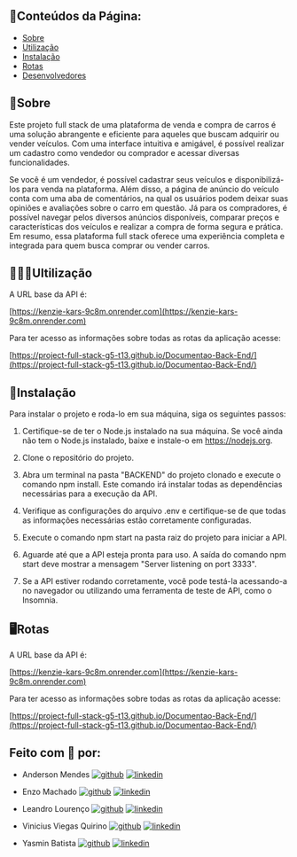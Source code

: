## 📃Conteúdos da Página:

-   [Sobre](#Sobre)
-   [Utilização](#Utilização)
-   [Instalação](#Instalação)
-   [Rotas](#Rotas)
-   [Desenvolvedores](#Feito-com-🤍-por)

## 📜Sobre

Este projeto full stack de uma plataforma de venda e compra de carros é uma solução abrangente e eficiente para aqueles que buscam adquirir ou vender veículos. Com uma interface intuitiva e amigável, é possível realizar um cadastro como vendedor ou comprador e acessar diversas funcionalidades.

Se você é um vendedor, é possível cadastrar seus veículos e disponibilizá-los para venda na plataforma. Além disso, a página de anúncio do veículo conta com uma aba de comentários, na qual os usuários podem deixar suas opiniões e avaliações sobre o carro em questão. Já para os compradores, é possível navegar pelos diversos anúncios disponíveis, comparar preços e características dos veículos e realizar a compra de forma segura e prática. Em resumo, essa plataforma full stack oferece uma experiência completa e integrada para quem busca comprar ou vender carros.

## 👩🏻‍💻Ultilização

A URL base da API é:

[https://kenzie-kars-9c8m.onrender.com](https://kenzie-kars-9c8m.onrender.com)

Para ter acesso as informações sobre todas as rotas da aplicação acesse:

[https://project-full-stack-g5-t13.github.io/Documentao-Back-End/](https://project-full-stack-g5-t13.github.io/Documentao-Back-End/)

## 💾Instalação

Para instalar o projeto e roda-lo em sua máquina, siga os seguintes passos:

1. Certifique-se de ter o Node.js instalado na sua máquina. Se você ainda não tem o Node.js instalado, baixe e instale-o em https://nodejs.org.

2. Clone o repositório do projeto.

3. Abra um terminal na pasta "BACKEND" do projeto clonado e execute o comando npm install. Este comando irá instalar todas as dependências necessárias para a execução da API.

4. Verifique as configurações do arquivo .env e certifique-se de que todas as informações necessárias estão corretamente configuradas.

5. Execute o comando npm start na pasta raiz do projeto para iniciar a API.

6. Aguarde até que a API esteja pronta para uso. A saída do comando npm start deve mostrar a mensagem "Server listening on port 3333".

7. Se a API estiver rodando corretamente, você pode testá-la acessando-a no navegador ou utilizando uma ferramenta de teste de API, como o Insomnia.

## 🖥️Rotas

A URL base da API é:

[https://kenzie-kars-9c8m.onrender.com](https://kenzie-kars-9c8m.onrender.com)

Para ter acesso as informações sobre todas as rotas da aplicação acesse:

[https://project-full-stack-g5-t13.github.io/Documentao-Back-End/](https://project-full-stack-g5-t13.github.io/Documentao-Back-End/)

## Feito com 🤍 por:

-   Anderson Mendes [![github](https://img.shields.io/badge/github-6e5494?style=for-the-badge&logo=github&logoColor=white)](https://github.com/Anderson-Leandro) [![linkedin](https://img.shields.io/badge/linkedin-0A66C2?style=for-the-badge&logo=linkedin&logoColor=white)](https://www.linkedin.com/in/anderson-mendes-leandro/)

-   Enzo Machado [![github](https://img.shields.io/badge/github-6e5494?style=for-the-badge&logo=github&logoColor=white)](https://github.com/m4chado) [![linkedin](https://img.shields.io/badge/linkedin-0A66C2?style=for-the-badge&logo=linkedin&logoColor=white)](https://www.linkedin.com/in/enzomachado01/)

-   Leandro Lourenço [![github](https://img.shields.io/badge/github-6e5494?style=for-the-badge&logo=github&logoColor=white)](https://github.com/leanndrocabral) [![linkedin](https://img.shields.io/badge/linkedin-0A66C2?style=for-the-badge&logo=linkedin&logoColor=white)](https://www.linkedin.com/in/leanndrocabral)

-   Vinicius Viegas Quirino [![github](https://img.shields.io/badge/github-6e5494?style=for-the-badge&logo=github&logoColor=white)](https://github.com/ViniciusQuirino) [![linkedin](https://img.shields.io/badge/linkedin-0A66C2?style=for-the-badge&logo=linkedin&logoColor=white)](https://www.linkedin.com/in/viniciusquirino/)

-   Yasmin Batista [![github](https://img.shields.io/badge/github-6e5494?style=for-the-badge&logo=github&logoColor=white)](https://github.com/tsukedev) [![linkedin](https://img.shields.io/badge/linkedin-0A66C2?style=for-the-badge&logo=linkedin&logoColor=white)](https://www.linkedin.com/in/tsukedev/)
